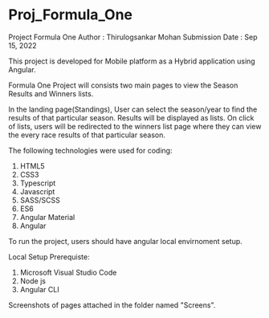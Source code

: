 # Proj_Formula_One
Project Formula One
Author : Thirulogsankar Mohan
Submission Date : Sep 15, 2022


This project is developed for Mobile platform as a Hybrid application using Angular.

Formula One Project will consists two main pages to view the Season Results and Winners lists.

In the landing page(Standings), User can select the season/year to find the results of that particular season. Results will be displayed as lists. On click of lists, users will be redirected to the winners list page where they can view the every race results of that particular season.

The following technologies were used for coding:

1. HTML5
2. CSS3
3. Typescript
4. Javascript
5. SASS/SCSS
6. ES6
7. Angular Material
8. Angular

To run the project, users should have angular local envirnoment setup.

Local Setup Prerequiste:

1. Microsoft Visual Studio Code
2. Node js
3. Angular CLI

Screenshots of pages attached in the folder named "Screens". 